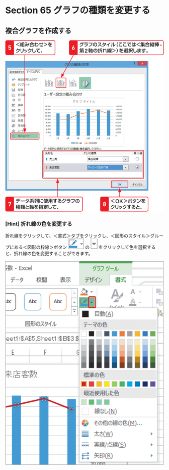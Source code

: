 # Section 65 グラフの種類を変更する

## 複合グラフを作成する

![memo](004.png)

### [Hint] 折れ線の色を変更する

折れ線をクリックして、＜書式＞タブをクリックし、＜図形のスタイル＞グループにある＜図形の枠線＞ボタン ![](icon_frame.png) の ![](icon_down2.png) をクリックして色を選択すると、折れ線の色を変更することができます。

![hint](005.png)